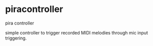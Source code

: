 piracontroller
==============

pira controller

simple controller to trigger recorded MIDI melodies through mic input triggering.